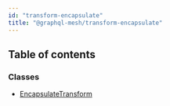 ```yaml
---
id: "transform-encapsulate"
title: "@graphql-mesh/transform-encapsulate"
---
```


## Table of contents

### Classes

- [EncapsulateTransform](/docs/api/classes/transforms_encapsulate_src.EncapsulateTransform)
